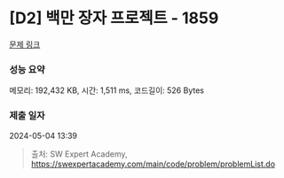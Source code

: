 # [D2] 백만 장자 프로젝트 - 1859 

[문제 링크](https://swexpertacademy.com/main/code/problem/problemDetail.do?contestProbId=AV5LrsUaDxcDFAXc) 

### 성능 요약

메모리: 192,432 KB, 시간: 1,511 ms, 코드길이: 526 Bytes

### 제출 일자

2024-05-04 13:39



> 출처: SW Expert Academy, https://swexpertacademy.com/main/code/problem/problemList.do